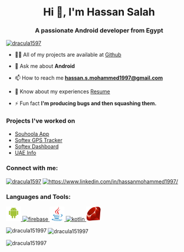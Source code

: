 <h1 align="center">Hi 👋, I'm Hassan Salah</h1>
<h3 align="center">A passionate Android developer from Egypt</h3>

<p align="left"> <a href="https://twitter.com/dracula1597" target="blank"><img src="https://img.shields.io/twitter/follow/dracula1597?logo=twitter&style=for-the-badge" alt="dracula1597" /></a> </p>

- 👨‍💻 All of my projects are available at [Github](https://github.com/dracula151997)

- 💬 Ask me about **Android**

- 📫 How to reach me **hassan.s.mohammed1997@gmail.com**

- 📄 Know about my experiences [Resume](https://drive.google.com/file/d/1lTfuk_qpYMJQQul15nr2Pmgmox8XPaWn/view?usp=sharing)

- ⚡ Fun fact **I'm producing bugs and then squashing them.**

<h3 align="left">Projects I've worked on</h3>

- [Souhoola App](https://play.google.com/store/apps/details?id=com.cicapital.cicf.android.myapplication&hl=en_US&gl=US)
- [Softex GPS Tracker](https://play.google.com/store/apps/details?id=com.softexsw.gps.trackers&hl=en_US&gl=US)
- [Softex Dashboard](https://play.google.com/store/apps/details?id=com.softexsw.softexstatics&hl=en_US&gl=US)
- [UAE Info](https://play.google.com/store/apps/details?id=com.barq.uaeinfo&hl=en_US&gl=US)

<h3 align="left">Connect with me:</h3>
<p align="left">
<a href="https://twitter.com/dracula1597" target="blank"><img align="center" src="https://raw.githubusercontent.com/rahuldkjain/github-profile-readme-generator/master/src/images/icons/Social/twitter.svg" alt="dracula1597" height="30" width="40" /></a>
<a href="https://linkedin.com/in/https://www.linkedin.com/in/hassanmohammed1997/" target="blank"><img align="center" src="https://raw.githubusercontent.com/rahuldkjain/github-profile-readme-generator/master/src/images/icons/Social/linked-in-alt.svg" alt="https://www.linkedin.com/in/hassanmohammed1997/" height="30" width="40" /></a>
</p>

<h3 align="left">Languages and Tools:</h3>
<p align="left"> <a href="https://developer.android.com" target="_blank" rel="noreferrer"> <img src="https://raw.githubusercontent.com/devicons/devicon/master/icons/android/android-original-wordmark.svg" alt="android" width="40" height="40"/> </a> <a href="https://firebase.google.com/" target="_blank" rel="noreferrer"> <img src="https://www.vectorlogo.zone/logos/firebase/firebase-icon.svg" alt="firebase" width="40" height="40"/> </a> <a href="https://www.java.com" target="_blank" rel="noreferrer"> <img src="https://raw.githubusercontent.com/devicons/devicon/master/icons/java/java-original.svg" alt="java" width="40" height="40"/> </a> <a href="https://kotlinlang.org" target="_blank" rel="noreferrer"> <img src="https://www.vectorlogo.zone/logos/kotlinlang/kotlinlang-icon.svg" alt="kotlin" width="40" height="40"/> </a> <a href="https://www.ruby-lang.org/en/" target="_blank" rel="noreferrer"> <img src="https://raw.githubusercontent.com/devicons/devicon/master/icons/ruby/ruby-original.svg" alt="ruby" width="40" height="40"/> </a> </p>

<p><img align="left" src="https://github-readme-stats.vercel.app/api/top-langs?username=dracula151997&show_icons=true&locale=en&layout=compact" alt="dracula151997" /></p>

<p>&nbsp;<img align="center" src="https://github-readme-stats.vercel.app/api?username=dracula151997&show_icons=true&locale=en" alt="dracula151997" /></p>

<p><img align="center" src="https://github-readme-streak-stats.herokuapp.com/?user=dracula151997&" alt="dracula151997" /></p>
